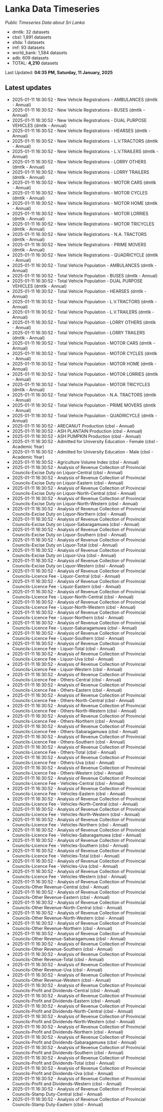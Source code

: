 # Lanka Data Timeseries
*Public Timeseries Data about Sri Lanka*

* dmtlk: 32 datasets
* cbsl: 1,891 datasets
* sltda: 1 datasets
* imf: 93 datasets
* world_bank: 1,584 datasets
* adb: 609 datasets
* TOTAL: **4,210** datasets

Last Updated: **04:35 PM, Saturday, 11 January, 2025**

## Latest updates

* 2025-01-11 16:30:52 - New Vehicle Registrations - AMBULANCES (dmtlk - Annual)
* 2025-01-11 16:30:52 - New Vehicle Registrations - BUSES (dmtlk - Annual)
* 2025-01-11 16:30:52 - New Vehicle Registrations - DUAL PURPOSE VEHICLES (dmtlk - Annual)
* 2025-01-11 16:30:52 - New Vehicle Registrations - HEARSES (dmtlk - Annual)
* 2025-01-11 16:30:52 - New Vehicle Registrations - L.V.TRACTORS (dmtlk - Annual)
* 2025-01-11 16:30:52 - New Vehicle Registrations - L.V.TRAILERS (dmtlk - Annual)
* 2025-01-11 16:30:52 - New Vehicle Registrations - LORRY OTHERS (dmtlk - Annual)
* 2025-01-11 16:30:52 - New Vehicle Registrations - LORRY TRAILERS (dmtlk - Annual)
* 2025-01-11 16:30:52 - New Vehicle Registrations - MOTOR CARS (dmtlk - Annual)
* 2025-01-11 16:30:52 - New Vehicle Registrations - MOTOR CYCLES (dmtlk - Annual)
* 2025-01-11 16:30:52 - New Vehicle Registrations - MOTOR HOME (dmtlk - Annual)
* 2025-01-11 16:30:52 - New Vehicle Registrations - MOTOR LORRIES (dmtlk - Annual)
* 2025-01-11 16:30:52 - New Vehicle Registrations - MOTOR TRICYCLES (dmtlk - Annual)
* 2025-01-11 16:30:52 - New Vehicle Registrations - N.A. TRACTORS (dmtlk - Annual)
* 2025-01-11 16:30:52 - New Vehicle Registrations - PRIME MOVERS (dmtlk - Annual)
* 2025-01-11 16:30:52 - New Vehicle Registrations - QUADRICYCLE (dmtlk - Annual)
* 2025-01-11 16:30:52 - Total Vehicle Population - AMBULANCES (dmtlk - Annual)
* 2025-01-11 16:30:52 - Total Vehicle Population - BUSES (dmtlk - Annual)
* 2025-01-11 16:30:52 - Total Vehicle Population - DUAL PURPOSE VEHICLES (dmtlk - Annual)
* 2025-01-11 16:30:52 - Total Vehicle Population - HEARSES (dmtlk - Annual)
* 2025-01-11 16:30:52 - Total Vehicle Population - L.V.TRACTORS (dmtlk - Annual)
* 2025-01-11 16:30:52 - Total Vehicle Population - L.V.TRAILERS (dmtlk - Annual)
* 2025-01-11 16:30:52 - Total Vehicle Population - LORRY OTHERS (dmtlk - Annual)
* 2025-01-11 16:30:52 - Total Vehicle Population - LORRY TRAILERS (dmtlk - Annual)
* 2025-01-11 16:30:52 - Total Vehicle Population - MOTOR CARS (dmtlk - Annual)
* 2025-01-11 16:30:52 - Total Vehicle Population - MOTOR CYCLES (dmtlk - Annual)
* 2025-01-11 16:30:52 - Total Vehicle Population - MOTOR HOME (dmtlk - Annual)
* 2025-01-11 16:30:52 - Total Vehicle Population - MOTOR LORRIES (dmtlk - Annual)
* 2025-01-11 16:30:52 - Total Vehicle Population - MOTOR TRICYCLES (dmtlk - Annual)
* 2025-01-11 16:30:52 - Total Vehicle Population - N.A. TRACTORS (dmtlk - Annual)
* 2025-01-11 16:30:52 - Total Vehicle Population - PRIME MOVERS (dmtlk - Annual)
* 2025-01-11 16:30:52 - Total Vehicle Population - QUADRICYCLE (dmtlk - Annual)
* 2025-01-11 16:30:52 - ARECANUT Production (cbsl - Annual)
* 2025-01-11 16:30:52 - ASH PLANTAIN Production (cbsl - Annual)
* 2025-01-11 16:30:52 - ASH PUMPKIN Production (cbsl - Annual)
* 2025-01-11 16:30:52 - Admitted for University Education - Female (cbsl - Academic Year)
* 2025-01-11 16:30:52 - Admitted for University Education - Male (cbsl - Academic Year)
* 2025-01-11 16:30:52 - Agriculture Volume Index (cbsl - Annual)
* 2025-01-11 16:30:52 - Analysis of Revenue Collection of Provincial Councils-Excise Duty on Liquor-Central (cbsl - Annual)
* 2025-01-11 16:30:52 - Analysis of Revenue Collection of Provincial Councils-Excise Duty on Liquor-Eastern (cbsl - Annual)
* 2025-01-11 16:30:52 - Analysis of Revenue Collection of Provincial Councils-Excise Duty on Liquor-North-Central (cbsl - Annual)
* 2025-01-11 16:30:52 - Analysis of Revenue Collection of Provincial Councils-Excise Duty on Liquor-North-Western (cbsl - Annual)
* 2025-01-11 16:30:52 - Analysis of Revenue Collection of Provincial Councils-Excise Duty on Liquor-Northern (cbsl - Annual)
* 2025-01-11 16:30:52 - Analysis of Revenue Collection of Provincial Councils-Excise Duty on Liquor-Sabaragamuwa (cbsl - Annual)
* 2025-01-11 16:30:52 - Analysis of Revenue Collection of Provincial Councils-Excise Duty on Liquor-Southern (cbsl - Annual)
* 2025-01-11 16:30:52 - Analysis of Revenue Collection of Provincial Councils-Excise Duty on Liquor-Total (cbsl - Annual)
* 2025-01-11 16:30:52 - Analysis of Revenue Collection of Provincial Councils-Excise Duty on Liquor-Uva (cbsl - Annual)
* 2025-01-11 16:30:52 - Analysis of Revenue Collection of Provincial Councils-Excise Duty on Liquor-Western (cbsl - Annual)
* 2025-01-11 16:30:52 - Analysis of Revenue Collection of Provincial Councils-Licence Fee - Liquor-Central (cbsl - Annual)
* 2025-01-11 16:30:52 - Analysis of Revenue Collection of Provincial Councils-Licence Fee - Liquor-Eastern (cbsl - Annual)
* 2025-01-11 16:30:52 - Analysis of Revenue Collection of Provincial Councils-Licence Fee - Liquor-North-Central (cbsl - Annual)
* 2025-01-11 16:30:52 - Analysis of Revenue Collection of Provincial Councils-Licence Fee - Liquor-North-Western (cbsl - Annual)
* 2025-01-11 16:30:52 - Analysis of Revenue Collection of Provincial Councils-Licence Fee - Liquor-Northern (cbsl - Annual)
* 2025-01-11 16:30:52 - Analysis of Revenue Collection of Provincial Councils-Licence Fee - Liquor-Sabaragamuwa (cbsl - Annual)
* 2025-01-11 16:30:52 - Analysis of Revenue Collection of Provincial Councils-Licence Fee - Liquor-Southern (cbsl - Annual)
* 2025-01-11 16:30:52 - Analysis of Revenue Collection of Provincial Councils-Licence Fee - Liquor-Total (cbsl - Annual)
* 2025-01-11 16:30:52 - Analysis of Revenue Collection of Provincial Councils-Licence Fee - Liquor-Uva (cbsl - Annual)
* 2025-01-11 16:30:52 - Analysis of Revenue Collection of Provincial Councils-Licence Fee - Liquor-Western (cbsl - Annual)
* 2025-01-11 16:30:52 - Analysis of Revenue Collection of Provincial Councils-Licence Fee - Others-Central (cbsl - Annual)
* 2025-01-11 16:30:52 - Analysis of Revenue Collection of Provincial Councils-Licence Fee - Others-Eastern (cbsl - Annual)
* 2025-01-11 16:30:52 - Analysis of Revenue Collection of Provincial Councils-Licence Fee - Others-North-Central (cbsl - Annual)
* 2025-01-11 16:30:52 - Analysis of Revenue Collection of Provincial Councils-Licence Fee - Others-North-Western (cbsl - Annual)
* 2025-01-11 16:30:52 - Analysis of Revenue Collection of Provincial Councils-Licence Fee - Others-Northern (cbsl - Annual)
* 2025-01-11 16:30:52 - Analysis of Revenue Collection of Provincial Councils-Licence Fee - Others-Sabaragamuwa (cbsl - Annual)
* 2025-01-11 16:30:52 - Analysis of Revenue Collection of Provincial Councils-Licence Fee - Others-Southern (cbsl - Annual)
* 2025-01-11 16:30:52 - Analysis of Revenue Collection of Provincial Councils-Licence Fee - Others-Total (cbsl - Annual)
* 2025-01-11 16:30:52 - Analysis of Revenue Collection of Provincial Councils-Licence Fee - Others-Uva (cbsl - Annual)
* 2025-01-11 16:30:52 - Analysis of Revenue Collection of Provincial Councils-Licence Fee - Others-Western (cbsl - Annual)
* 2025-01-11 16:30:52 - Analysis of Revenue Collection of Provincial Councils-Licence Fee - Vehicles-Central (cbsl - Annual)
* 2025-01-11 16:30:52 - Analysis of Revenue Collection of Provincial Councils-Licence Fee - Vehicles-Eastern (cbsl - Annual)
* 2025-01-11 16:30:52 - Analysis of Revenue Collection of Provincial Councils-Licence Fee - Vehicles-North-Central (cbsl - Annual)
* 2025-01-11 16:30:52 - Analysis of Revenue Collection of Provincial Councils-Licence Fee - Vehicles-North-Western (cbsl - Annual)
* 2025-01-11 16:30:52 - Analysis of Revenue Collection of Provincial Councils-Licence Fee - Vehicles-Northern (cbsl - Annual)
* 2025-01-11 16:30:52 - Analysis of Revenue Collection of Provincial Councils-Licence Fee - Vehicles-Sabaragamuwa (cbsl - Annual)
* 2025-01-11 16:30:52 - Analysis of Revenue Collection of Provincial Councils-Licence Fee - Vehicles-Southern (cbsl - Annual)
* 2025-01-11 16:30:52 - Analysis of Revenue Collection of Provincial Councils-Licence Fee - Vehicles-Total (cbsl - Annual)
* 2025-01-11 16:30:52 - Analysis of Revenue Collection of Provincial Councils-Licence Fee - Vehicles-Uva (cbsl - Annual)
* 2025-01-11 16:30:52 - Analysis of Revenue Collection of Provincial Councils-Licence Fee - Vehicles-Western (cbsl - Annual)
* 2025-01-11 16:30:52 - Analysis of Revenue Collection of Provincial Councils-Other Revenue-Central (cbsl - Annual)
* 2025-01-11 16:30:52 - Analysis of Revenue Collection of Provincial Councils-Other Revenue-Eastern (cbsl - Annual)
* 2025-01-11 16:30:52 - Analysis of Revenue Collection of Provincial Councils-Other Revenue-North-Central (cbsl - Annual)
* 2025-01-11 16:30:52 - Analysis of Revenue Collection of Provincial Councils-Other Revenue-North-Western (cbsl - Annual)
* 2025-01-11 16:30:52 - Analysis of Revenue Collection of Provincial Councils-Other Revenue-Northern (cbsl - Annual)
* 2025-01-11 16:30:52 - Analysis of Revenue Collection of Provincial Councils-Other Revenue-Sabaragamuwa (cbsl - Annual)
* 2025-01-11 16:30:52 - Analysis of Revenue Collection of Provincial Councils-Other Revenue-Southern (cbsl - Annual)
* 2025-01-11 16:30:52 - Analysis of Revenue Collection of Provincial Councils-Other Revenue-Total (cbsl - Annual)
* 2025-01-11 16:30:52 - Analysis of Revenue Collection of Provincial Councils-Other Revenue-Uva (cbsl - Annual)
* 2025-01-11 16:30:52 - Analysis of Revenue Collection of Provincial Councils-Other Revenue-Western (cbsl - Annual)
* 2025-01-11 16:30:52 - Analysis of Revenue Collection of Provincial Councils-Profit and Dividends-Central (cbsl - Annual)
* 2025-01-11 16:30:52 - Analysis of Revenue Collection of Provincial Councils-Profit and Dividends-Eastern (cbsl - Annual)
* 2025-01-11 16:30:52 - Analysis of Revenue Collection of Provincial Councils-Profit and Dividends-North-Central (cbsl - Annual)
* 2025-01-11 16:30:52 - Analysis of Revenue Collection of Provincial Councils-Profit and Dividends-North-Western (cbsl - Annual)
* 2025-01-11 16:30:52 - Analysis of Revenue Collection of Provincial Councils-Profit and Dividends-Northern (cbsl - Annual)
* 2025-01-11 16:30:52 - Analysis of Revenue Collection of Provincial Councils-Profit and Dividends-Sabaragamuwa (cbsl - Annual)
* 2025-01-11 16:30:52 - Analysis of Revenue Collection of Provincial Councils-Profit and Dividends-Southern (cbsl - Annual)
* 2025-01-11 16:30:52 - Analysis of Revenue Collection of Provincial Councils-Profit and Dividends-Total (cbsl - Annual)
* 2025-01-11 16:30:52 - Analysis of Revenue Collection of Provincial Councils-Profit and Dividends-Uva (cbsl - Annual)
* 2025-01-11 16:30:52 - Analysis of Revenue Collection of Provincial Councils-Profit and Dividends-Western (cbsl - Annual)
* 2025-01-11 16:30:52 - Analysis of Revenue Collection of Provincial Councils-Stamp Duty-Central (cbsl - Annual)
* 2025-01-11 16:30:52 - Analysis of Revenue Collection of Provincial Councils-Stamp Duty-Eastern (cbsl - Annual)